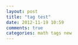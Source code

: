 ```yaml
---
layout: post
title: "tag test"
date: 2012-11-19 10:59
comments: true
categories: math tags new
---
```


<!-- more -->
